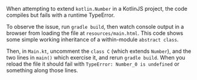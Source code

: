 When attempting to extend `kotlin.Number` in a KotlinJS project,
the code compiles but fails with a runtime TypeError.

To observe the issue, run `gradle build`, then watch console output
in a browser from loading the file at `resources/main.html`. This code
shows some simple working inheritance of a within-module `abstract class`.

Then, in `Main.kt`, uncomment the `class C` (which extends `Number`),
and the two lines in `main()` which exercise it, and rerun `gradle build`.
When you reload the file it should fail with `TypeError: Number_0 is undefined`
or something along those lines.
